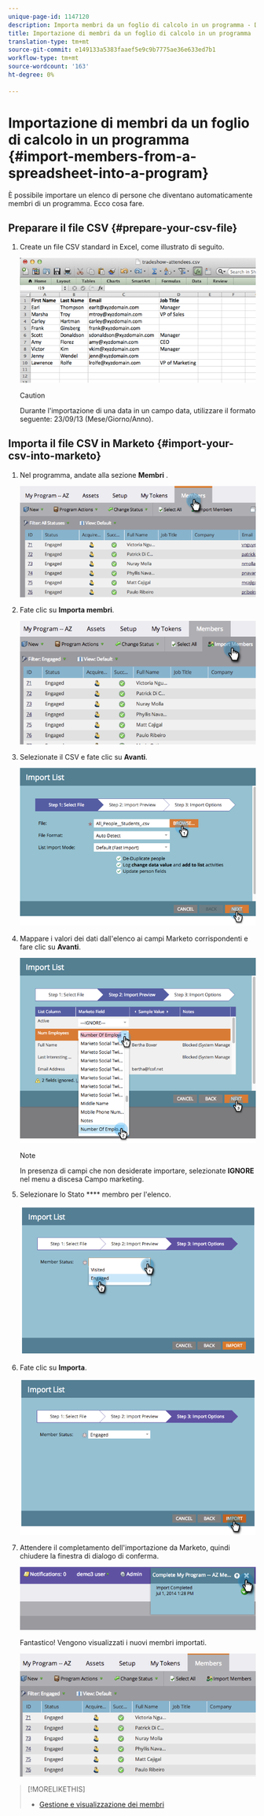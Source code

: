 ```yaml
---
unique-page-id: 1147120
description: Importa membri da un foglio di calcolo in un programma - Documenti Marketo - Documentazione prodotto
title: Importazione di membri da un foglio di calcolo in un programma
translation-type: tm+mt
source-git-commit: e149133a5383faaef5e9c9b7775ae36e633ed7b1
workflow-type: tm+mt
source-wordcount: '163'
ht-degree: 0%

---
```



# Importazione di membri da un foglio di calcolo in un programma {#import-members-from-a-spreadsheet-into-a-program}

È possibile importare un elenco di persone che diventano automaticamente membri di un programma. Ecco cosa fare.

## Preparare il file CSV {#prepare-your-csv-file}

1. Create un file CSV standard in Excel, come illustrato di seguito.

   ![](assets/image2014-9-18-14-3a33-3a4.png)

   >[!CAUTION]
   >
   >Durante l&#39;importazione di una data in un campo data, utilizzare il formato seguente: 23/09/13 (Mese/Giorno/Anno).

## Importa il file CSV in Marketo {#import-your-csv-into-marketo}

1. Nel programma, andate alla sezione **Membri** .

   ![](assets/image2014-9-18-15-3a3-3a57.png)

1. Fate clic su **Importa membri**.

   ![](assets/image2014-9-18-15-3a38-3a14.png)

1. Selezionate il CSV e fate clic su **Avanti**.

   ![](assets/importlist1.png)

1. Mappare i valori dei dati dall&#39;elenco ai campi Marketo corrispondenti e fare clic su **Avanti**.

   ![](assets/importlist12.png)

   >[!NOTE]
   >
   >In presenza di campi che non desiderate importare, selezionate **IGNORE** nel menu a discesa Campo marketing.

1. Selezionare lo Stato **** membro per l&#39;elenco.

   ![](assets/image2014-9-18-15-3a41-3a32.png)

1. Fate clic su **Importa**.

   ![](assets/image2014-9-18-15-3a44-3a19.png)

1. Attendere il completamento dell&#39;importazione da Marketo, quindi chiudere la finestra di dialogo di conferma.

   ![](assets/image2014-9-18-15-3a44-3a37.png)

   Fantastico! Vengono visualizzati i nuovi membri importati.

   ![](assets/image2014-9-18-15-3a45-3a16.png)

>[!MORELIKETHIS]
>
>* [Gestione e visualizzazione dei membri](manage-and-view-members.md)

>



